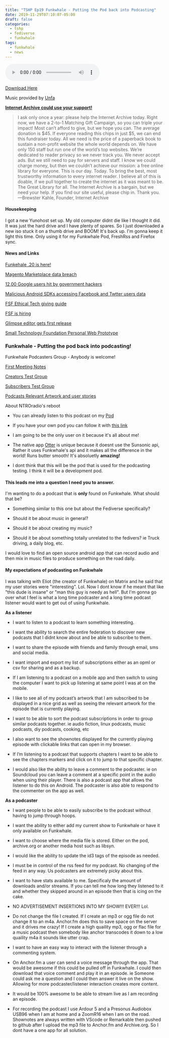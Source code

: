 ```yaml
---
title: "TSHP Ep19 Funkwhale - Putting the Pod back into Podcasting"
date: 2019-11-29T07:10:07-05:00
draft: false
categories:
  - tshp
  - fediverse
  - funkwhale
tags:
  - funkwhale
  - news
---
```


<audio controls>
    <source src="https://archive.org/download/tshp-ep19/tshp-ep19.mp3">
    </audio>
    
[Download Here](https://archive.org/download/tshp-ep19/tshp-ep19.mp3)

Music provided by [Unfa](https://pateron.com/unfa)

[**Internet Archive could use your support!**](https://archive.org)
>I ask only once a year: please help the Internet Archive today. Right now, we have a 2-to-1 Matching Gift Campaign, so you can triple your impact! Most can’t afford to give, but we hope you can. The average donation is $45. If everyone reading this chips in just $5, we can end this fundraiser today. All we need is the price of a paperback book to sustain a non-profit website the whole world depends on. We have only 150 staff but run one of the world’s top websites. We’re dedicated to reader privacy so we never track you. We never accept ads. But we still need to pay for servers and staff. I know we could charge money, but then we couldn’t achieve our mission: a free online library for everyone. This is our day. Today. To bring the best, most trustworthy information to every internet reader. I believe all of this is doable, if we pull together to create the internet as it was meant to be. The Great Library for all. The Internet Archive is a bargain, but we need your help. If you find our site useful, please chip in. Thank you.
—Brewster Kahle, Founder, Internet Archive

#### Housekeeping
I got a new Yunohost set up. My old computer didnt die like I thought it did. It was just the hard drive and I have plenty of spares. So I just downloaded a new iso stuck it on a thumb drive and BOOM! It's back up. I'm gonna keep it light this time. Only using it for my Funkwhale Pod, FreshRss and Firefox sync. 
#### News and Links
[Funkehale .20 is here!](https://blog.funkwhale.audio/~/Announcements/blog-post-week-2019-40-funkwhale-0.20-is-here/)

[Magento Marketplace data breach](https://thehackernews.com/2019/11/magento-marketplace-data-breach.html?utm_source=feedburner&utm_medium=feed&utm_campaign=Feed%3A+TheHackersNews+%28The+Hackers+News+-+Cyber+Security+Blog%29)

[12,00 Google users hit by government hackers](https://thehackernews.com/2019/11/google-government-hacking.html?utm_source=feedburner&utm_medium=feed&utm_campaign=Feed%3A+TheHackersNews+%28The+Hackers+News+-+Cyber+Security+Blog%29)

[Malicious Android SDKs accessing Facebook and Twtter users data](https://thehackernews.com/2019/11/sdk-twitter-facebook-android.html?utm_source=feedburner&utm_medium=feed&utm_campaign=Feed%3A+TheHackersNews+%28The+Hackers+News+-+Cyber+Security+Blog%29)

[FSF Ethical Tech giving guide](https://www.fsf.org/blogs/community/ethical-tech-giving-guide-freedom-is-the-gift-that-keeps-on-giving)

[FSF is hiring](https://www.fsf.org/news/contract-opportunity-bookkeeper)

[Glimpse editor gets first release](https://glimpse-editor.org/)

[Small Technology Foundation Personal Web Prototype](https://ar.al/2019/11/11/small-technology-foundation-personal-web-prototype-01-a-mobile-portable-personal-web-server/)

### Funkwhale - Putting the pod back into podcasting!
Funkwhale Podcasters Group - Anybody is welcome!

[First Meeting Notes](https://governance.funkwhale.audio/d/Ztoei412/podcast-working-group-first-meeting)

[Creators Test Group](https://governance.funkwhale.audio/d/psEaAYN1/creators-test-group-podcast-channel-development)

[Subscribers Test Group](https://governance.funkwhale.audio/d/v4MiWwjA/subscribers-test-group-podcast-channel-development)

[Podcasts Relevant Artwork and user stories](https://pad.funkwhale.audio/podcasts-relevant-art#)

About NTROradio's reboot

- You can already listen to this podcast on my [Pod](https://ntroradio.com/library/albums/5067/) 

- If you have your own pod you can follow it with [this link](https://ntroradio.com/federation/music/libraries/0336711f-ce3a-4626-8a52-148d26c5f18d)

- I am going to be the only user on it because it's all about me!

- The native app [Otter](https://github.com/apognu/otter/) is unique because it doesnt use the Sunsonic api, Rather it uses Funkwhale's api and it makes all the difference in the world! Runs butter smooth! It's absoluetly **amazing!**

- I dont think that this will be the pod that is used for the podcasting testing. I think it will be a development pod.

#### This leads me into a question I need you to answer.
I'm wanting to do a podcast that is **only** found on Funkwhale. What should that be? 

- Something similar to this one but about the Fediverse specifically?

- Should it be about music in general?

- Should it be about creating my music?

- Should it be about something totally unrelated to the fedivers? ie Truck driving, a daily blog, etc.

I would love to find an open source android app that can record audio and then mix in music files to produce something on the road daily.

#### My expectations of podcasting on Funkwhale
I was talking with Eliot (the creator of Funkwhale) on Matrix and he said that my user stories were "interesting". Lol. Now I dont know if he meant that like "this dude is insane" or "man this guy is needy as hell". But I'm gonna go over what I feel is what a long time podcaster and a long time podcast listener would want to get out of using Funkwhale.

**As a listener**

- I want to listen to a podcast to learn something interesting.

- I want the ability to search the entire federation to discover new podcasts that I didnt know about and be able to subscribe to them.

- I want to share the episode with friends and family through email, sms and social media.

- I want import and export my list of subscriptions either as an opml or csv for sharing and as a backup.

- If I am listening to a podcast on a mobile app and then switch to using the computer I want to pick up listening at same point I was at on the mobile.

- I like to see all of my podcast’s artwork that I am subscribed to be displayed in a nice grid as well as seeing the relevant artwork for the episode that is currently playing.

- I want to be able to sort the podcast subscriptions in order to group similar podcasts together. ie audio fiction, linux podcasts, music podcasts, diy podcasts, cooking, etc

- I also want to see the shownotes displayed for the currently playing episode with clickable links that can open in my browser.

- If I’m listening to a podcast that supports chapters I want to be able to see the chapters markers and click on it to jump to that specific chapter.

- I would also like the ability to leave a comment to the podcaster. ie on Soundcloud you can leave a comment at a specific point in the audio when using their player. There is also a podcast app that allows the listener to do this on Android. The podcaster is also able to respond to the commenter on the app as well.

**As a podcaster**

- I want people to be able to easily subscribe to the podcast without having to jump through hoops.

- I want the ability to either add my current show to Funkwhale or have it only available on Funkwhale.

- I want to choose where the media file is stored. Either on the pod, archive.org or another media host such as libsyn.

- I would like the ability to update the id3 tags of the episode as needed.

- I must be in control of the rss feed for my podcast. No changing of the feed in any way. Us podcasters are extremely picky about this.

- I want to have stats available to me. Specificaly the amount of downloads and/or streams. If you can tell me how long they listened to it and whether they skipped around in an episode then that is icing on the cake.

- NO ADVERTISEMENT INSERTIONS INTO MY SHOW!!! EVER!!! Lol.

- Do not change the file I created. If I create an mp3 or ogg file do not change it to an m4a. Anchor.fm does this to save space on the server and it drives me crazy! If I create a high quaility mp3, ogg or flac file for a music podcast then somebody like anchor transcodes it down to a low quaility m4a it sounds like utter crap.

- I want to have an easy way to interact with the listener through a commenting system.

- On Anchor.fm a user can send a voice message through the app. That would be awesome if this could be pulled off in Funkwhale. I could then download that voice comment and play it in an episode. ie Someone could ask me a question and I could then answer it live on the show. Allowing for more podcaster/listener interaction creates more content.

- It would be 100% awesome to be able to stream live as I am recording an episode.

- For recording the podcast I use Ardour 5 and a Presonus Audiobox USB96 when I am at home and a ZoomR16 when I am on the road. Shownotes are always written with VScode or Remarkable then pushed to github after I upload the mp3 file to Anchor.fm and Archive.org. So I dont have a one app for all solution.

